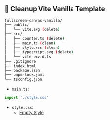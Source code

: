 ## 🧹 Cleanup Vite Vanilla Template

```sh
fullscreen-canvas-vanilla/
├── public/
│   └── vite.svg (delete)
├── src/
│   ├── counter.ts (delete)
│   ├── main.ts (clean)
│   ├── style.css (clean)
│   ├── typescript.svg (delete)
│   └── vite-env.d.ts
├── .gitignore
├── index.html
├── package.json
├── pnpm-lock.yaml
└── tsconfig.json
```

* `main.ts`:

```ts
import './style.css'

```

* `style.css`:
    - [Empty Style](../../css/empty-style.md)
